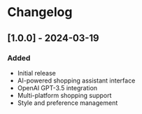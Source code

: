 # Changelog

## [1.0.0] - 2024-03-19

### Added
- Initial release
- AI-powered shopping assistant interface
- OpenAI GPT-3.5 integration
- Multi-platform shopping support
- Style and preference management 